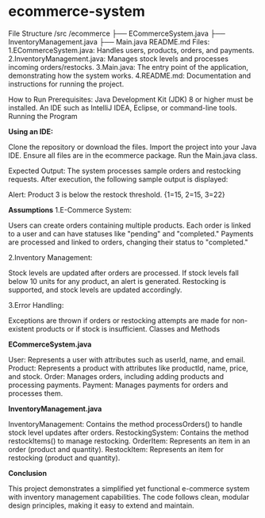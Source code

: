 # ecommerce-system
File Structure
/src
  /ecommerce
    ├── ECommerceSystem.java
    ├── InventoryManagement.java
    ├── Main.java
README.md
Files:
1.ECommerceSystem.java: Handles users, products, orders, and payments.
2.InventoryManagement.java: Manages stock levels and processes incoming orders/restocks.
3.Main.java: The entry point of the application, demonstrating how the system works.
4.README.md: Documentation and instructions for running the project.

How to Run
Prerequisites:
Java Development Kit (JDK) 8 or higher must be installed.
An IDE such as IntelliJ IDEA, Eclipse, or command-line tools.
Running the Program

**Using an IDE:**

Clone the repository or download the files.
Import the project into your Java IDE.
Ensure all files are in the ecommerce package.
Run the Main.java class.

Expected Output:
The system processes sample orders and restocking requests. After execution, the following sample output is displayed:

Alert: Product 3 is below the restock threshold.
{1=15, 2=15, 3=22}

**Assumptions**
1.E-Commerce System:

Users can create orders containing multiple products.
Each order is linked to a user and can have statuses like "pending" and "completed."
Payments are processed and linked to orders, changing their status to "completed."

2.Inventory Management:

Stock levels are updated after orders are processed.
If stock levels fall below 10 units for any product, an alert is generated.
Restocking is supported, and stock levels are updated accordingly.

3.Error Handling:

Exceptions are thrown if orders or restocking attempts are made for non-existent products or if stock is insufficient.
Classes and Methods

**ECommerceSystem.java**

User: Represents a user with attributes such as userId, name, and email.
Product: Represents a product with attributes like productId, name, price, and stock.
Order: Manages orders, including adding products and processing payments.
Payment: Manages payments for orders and processes them.

**InventoryManagement.java**

InventoryManagement: Contains the method processOrders() to handle stock level updates after orders.
RestockingSystem: Contains the method restockItems() to manage restocking.
OrderItem: Represents an item in an order (product and quantity).
RestockItem: Represents an item for restocking (product and quantity).

**Conclusion**

This project demonstrates a simplified yet functional e-commerce system with inventory management capabilities. The code follows clean, modular design principles, making it easy to extend and maintain.


